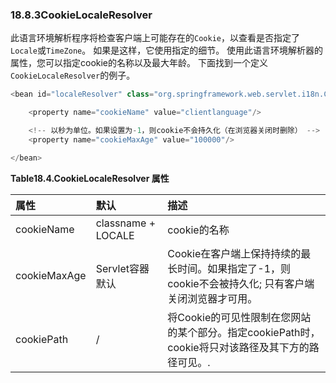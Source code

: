 ### 18.8.3CookieLocaleResolver

此语言环境解析程序将检查客户端上可能存在的`Cookie`，以查看是否指定了`Locale`或`TimeZone`。 如果是这样，它使用指定的细节。 使用此语言环境解析器的属性，您可以指定cookie的名称以及最大年龄。 下面找到一个定义`CookieLocaleResolver`的例子。

```java
<bean id="localeResolver" class="org.springframework.web.servlet.i18n.CookieLocaleResolver">

    <property name="cookieName" value="clientlanguage"/>

    <!-- 以秒为单位。如果设置为-1，则cookie不会持久化（在浏览器关闭时删除） -->
    <property name="cookieMaxAge" value="100000"/>

</bean>
```

**Table18.4.CookieLocaleResolver 属性**

| 属性 | 默认 | 描述 |
| :--- | :--- | :--- |
| cookieName | classname + LOCALE | cookie的名称 |
| cookieMaxAge | Servlet容器默认 | Cookie在客户端上保持持续的最长时间。如果指定了-1，则cookie不会被持久化; 只有客户端关闭浏览器才可用。 |
| cookiePath | / | 将Cookie的可见性限制在您网站的某个部分。指定cookiePath时，cookie将只对该路径及其下方的路径可见。. |



